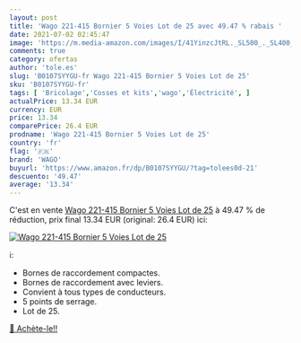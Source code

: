 ```yaml
---
layout: post
title: 'Wago 221-415 Bornier 5 Voies Lot de 25 avec 49.47 % rabais '
date: 2021-07-02 02:45:47
image: 'https://m.media-amazon.com/images/I/41YinzcJtRL._SL500_._SL400_.jpg'
comments: true
category: ofertas
author: 'tole.es'
slug: 'B0107SYYGU-fr Wago 221-415 Bornier 5 Voies Lot de 25'
sku: 'B0107SYYGU-fr'
tags: [ 'Bricolage','Cosses et kits','wago','Électricité', ]
actualPrice: 13.34 EUR
currency: EUR
price: 13.34
comparePrice: 26.4 EUR
prodname: 'Wago 221-415 Bornier 5 Voies Lot de 25'
country: 'fr'
flag: '🇫🇷'
brand: 'WAGO'
buyurl: 'https://www.amazon.fr/dp/B0107SYYGU/?tag=tolees0d-21'
descuento: '49.47'
average: '13.34'
---
```


C'est en vente [Wago 221-415 Bornier 5 Voies Lot de 25](https://www.amazon.fr/dp/B0107SYYGU/?tag=tolees0d-21)  à  49.47 % de réduction, prix final  13.34 EUR (original: 26.4 EUR) ici:

[![Wago 221-415 Bornier 5 Voies Lot de 25](https://m.media-amazon.com/images/I/41YinzcJtRL._SL500_._SL400_.jpg)](https://www.amazon.fr/dp/B0107SYYGU/?tag=tolees0d-21)

ℹ️:

- Bornes de raccordement compactes.
- Bornes de raccordement avec leviers.
- Convient à tous types de conducteurs.
- 5 points de serrage.
- Lot de 25.

[🛒 Achète-le!!](https://www.amazon.fr/dp/B0107SYYGU/?tag=tolees0d-21)
